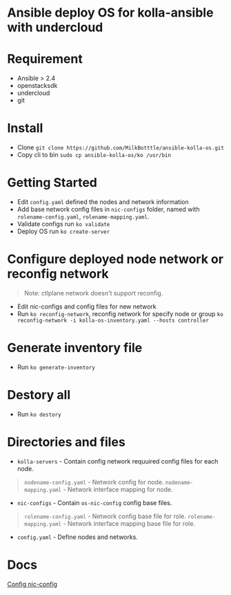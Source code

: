 # Ansible deploy OS for kolla-ansible with undercloud

# Requirement
* Ansible > 2.4
* openstacksdk
* undercloud
* git

# Install
* Clone `git clone https://github.com/MilkBotttle/ansible-kolla-os.git`
* Copy cli to bin `sudo cp ansible-kolla-os/ko /usr/bin`

# Getting Started
* Edit `config.yaml` defined the nodes and network information
* Add base network config files in `nic-configs` folder, named with `rolename-config.yaml`, `rolename-mapping.yaml`.
* Validate configs run `ko validate`
* Deploy OS run `ko create-server`

# Configure deployed node network or reconfig network
> Note: ctlplane network doesn't support reconfig.
* Edit nic-configs and config files for new network
* Run `ko reconfig-network`, reconfig network for specify node or group `ko reconfig-network -i kolla-os-inventory.yaml --hosts controller`

# Generate inventory file 
* Run `ko generate-inventory`

# Destory all
* Run `ko destory`

# Directories and files
* `kolla-servers` - Contain config network requuired config files for each node.
> `nodename-config.yaml` - Network config for node.
> `nodename-mapping.yaml` - Network interface mapping for node.
* `nic-configs` - Contain `os-nic-config` config base files.
> `rolename-config.yaml` - Network config base file for role.
> `rolename-mapping.yaml` - Network interface mapping base file for role.
* `config.yaml` - Define nodes and networks.

# Docs
[Config nic-config](./nic-configs/README.md)

